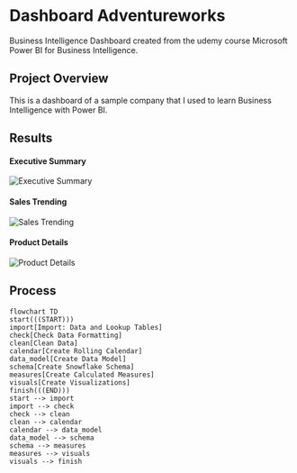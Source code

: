 # Dashboard Adventureworks
Business Intelligence Dashboard created from the udemy course Microsoft Power BI for Business Intelligence.

## Project Overview
This is a dashboard of a sample company that I used to learn Business Intelligence with Power BI.

## Results
#### Executive Summary
![Executive Summary](https://github.com/frantzalexander/Dashboard-Adventureworks/assets/128331579/2cd28127-81a3-459f-84ac-00cd6a4c633e)

#### Sales Trending
![Sales Trending](https://github.com/frantzalexander/Dashboard-Adventureworks/assets/128331579/e93c745d-31f4-449b-8a1e-88fe23250aa3)

#### Product Details
![Product Details](https://github.com/frantzalexander/Dashboard-Adventureworks/assets/128331579/580ff7e2-09ee-4a4f-8255-b57d1170e732)

## Process
```mermaid
flowchart TD
start(((START)))
import[Import: Data and Lookup Tables]
check[Check Data Formatting]
clean[Clean Data]
calendar[Create Rolling Calendar]
data_model[Create Data Model]
schema[Create Snowflake Schema]
measures[Create Calculated Measures]
visuals[Create Visualizations]
finish(((END)))
start --> import
import --> check
check --> clean
clean --> calendar
calendar --> data_model
data_model --> schema
schema --> measures
measures --> visuals
visuals --> finish
